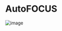 # AutoFOCUS

![image](https://user-images.githubusercontent.com/62241807/163706698-241c4e48-b181-4076-930a-7090e363fe26.png)
